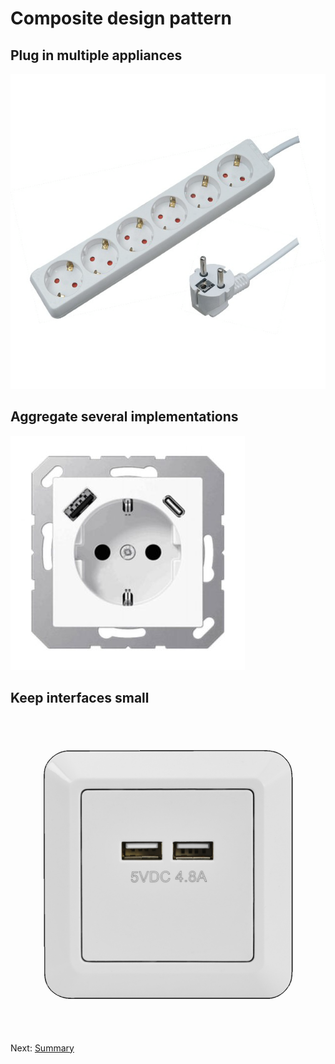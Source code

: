 # Composite design pattern

## Plug in multiple appliances

![power strip](img/power_strip.png)

## Aggregate several implementations
![Composite](img/socket_compsit.jpeg)

## Keep interfaces small

![small interfaces](img/small_interfaces.png)

Next: [Summary](summary.md)
